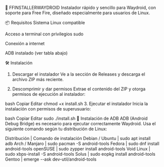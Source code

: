 🚀 FFINSTALLERWAYDROID
Instalador rápido y sencillo para Waydroid, con soporte para Free Fire, diseñado especialmente para usuarios de Linux.

📦 Requisitos
Sistema Linux compatible

Acceso a terminal con privilegios sudo

Conexión a internet

ADB instalado (ver tabla abajo)

🛠️ Instalación
1. Descargar el instalador
Ve a la sección de Releases y descarga el archivo ZIP más reciente.

2. Descomprimir y dar permisos
Extrae el contenido del ZIP y otorga permisos de ejecución al instalador:

bash
Copiar
Editar
chmod +x install.sh
3. Ejecutar el instalador
Inicia la instalación con permisos de superusuario:

bash
Copiar
Editar
sudo ./install.sh
🔧 Instalación de ADB
ADB (Android Debug Bridge) es necesario para ejecutar correctamente Waydroid. Usa el siguiente comando según tu distribución de Linux:


Distribución | Comando de instalación
Debian / Ubuntu | sudo apt install adb
Arch / Manjaro | sudo pacman -S android-tools
Fedora | sudo dnf install android-tools
openSUSE | sudo zypper install android-tools
Void Linux | sudo xbps-install -S android-tools
Solus | sudo eopkg install android-tools
Gentoo | emerge --ask dev-util/android-tools

